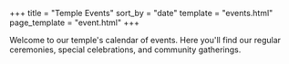 +++
title = "Temple Events"
sort_by = "date"
template = "events.html"
page_template = "event.html"
+++

Welcome to our temple's calendar of events. Here you'll find our regular ceremonies, special celebrations, and community gatherings. 